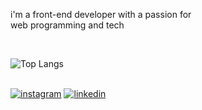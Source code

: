 <p align="left"> 
 i'm a front-end developer with a passion for<br> web programming and tech
 </p>
 
 <br>
 
![Top Langs](https://github-readme-stats.vercel.app/api/top-langs/?username=mwises&theme=tokyonight)

<br>

 <div align="left">
  <a href="https://www.instagram.com/mwisescruz/" target="_blank" rel="external"> <img src="https://img.shields.io/badge/-Instagram-1C1C1C?style=for-the-badge&logo=Instagram&logoColor=blueviolet&link=https://www.instagram.com/moisescruz_//%3E" alt="instagram"></a>
  <a href="http://www.linkedin.com/in/moises-cruz-04531521b/" target="_blank" rel="external"> <img src="https://img.shields.io/badge/LinkedIn-1C1C1C?style=for-the-badge&logo=linkedin&logoColor=blueviolet" alt="linkedin"></a>


</div>
